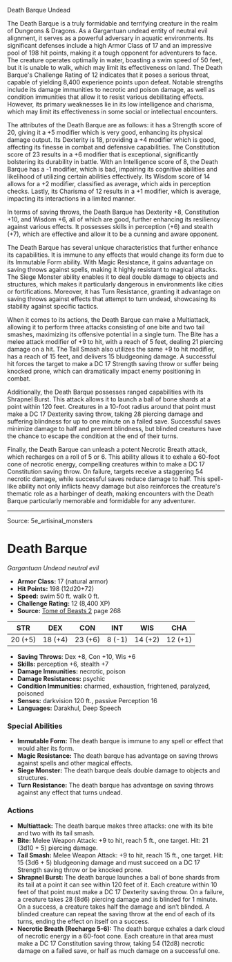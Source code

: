<MonsterName/>Death Barque</MonsterName>
<CreatureType/>Undead</CreatureType>

<summary>The Death Barque is a truly formidable and terrifying creature in the realm of Dungeons & Dragons. As a Gargantuan undead entity of neutral evil alignment, it serves as a powerful adversary in aquatic environments. Its significant defenses include a high Armor Class of 17 and an impressive pool of 198 hit points, making it a tough opponent for adventurers to face. The creature operates optimally in water, boasting a swim speed of 50 feet, but it is unable to walk, which may limit its effectiveness on land. The Death Barque's Challenge Rating of 12 indicates that it poses a serious threat, capable of yielding 8,400 experience points upon defeat. Notable strengths include its damage immunities to necrotic and poison damage, as well as condition immunities that allow it to resist various debilitating effects. However, its primary weaknesses lie in its low intelligence and charisma, which may limit its effectiveness in some social or intellectual encounters.</summary>

<detail>

The attributes of the Death Barque are as follows: it has a Strength score of 20, giving it a +5 modifier which is very good, enhancing its physical damage output. Its Dexterity is 18, providing a +4 modifier which is good, affecting its finesse in combat and defensive capabilities. The Constitution score of 23 results in a +6 modifier that is exceptional, significantly bolstering its durability in battle. With an Intelligence score of 8, the Death Barque has a -1 modifier, which is bad, impairing its cognitive abilities and likelihood of utilizing certain abilities effectively. Its Wisdom score of 14 allows for a +2 modifier, classified as average, which aids in perception checks. Lastly, its Charisma of 12 results in a +1 modifier, which is average, impacting its interactions in a limited manner.

In terms of saving throws, the Death Barque has Dexterity +8, Constitution +10, and Wisdom +6, all of which are good, further enhancing its resiliency against various effects. It possesses skills in perception (+6) and stealth (+7), which are effective and allow it to be a cunning and aware opponent. 

The Death Barque has several unique characteristics that further enhance its capabilities. It is immune to any effects that would change its form due to its Immutable Form ability. With Magic Resistance, it gains advantage on saving throws against spells, making it highly resistant to magical attacks. The Siege Monster ability enables it to deal double damage to objects and structures, which makes it particularly dangerous in environments like cities or fortifications. Moreover, it has Turn Resistance, granting it advantage on saving throws against effects that attempt to turn undead, showcasing its stability against specific tactics.

When it comes to its actions, the Death Barque can make a Multiattack, allowing it to perform three attacks consisting of one bite and two tail smashes, maximizing its offensive potential in a single turn. The Bite has a melee attack modifier of +9 to hit, with a reach of 5 feet, dealing 21 piercing damage on a hit. The Tail Smash also utilizes the same +9 to hit modifier, has a reach of 15 feet, and delivers 15 bludgeoning damage. A successful hit forces the target to make a DC 17 Strength saving throw or suffer being knocked prone, which can dramatically impact enemy positioning in combat.

Additionally, the Death Barque possesses ranged capabilities with its Shrapnel Burst. This attack allows it to launch a ball of bone shards at a point within 120 feet. Creatures in a 10-foot radius around that point must make a DC 17 Dexterity saving throw, taking 28 piercing damage and suffering blindness for up to one minute on a failed save. Successful saves minimize damage to half and prevent blindness, but blinded creatures have the chance to escape the condition at the end of their turns.

Finally, the Death Barque can unleash a potent Necrotic Breath attack, which recharges on a roll of 5 or 6. This ability allows it to exhale a 60-foot cone of necrotic energy, compelling creatures within to make a DC 17 Constitution saving throw. On failure, targets receive a staggering 54 necrotic damage, while successful saves reduce damage to half. This spell-like ability not only inflicts heavy damage but also reinforces the creature's thematic role as a harbinger of death, making encounters with the Death Barque particularly memorable and formidable for any adventurer.</detail>



---

Source: 5e_artisinal_monsters

# Death Barque

*Gargantuan* *Undead* *neutral evil*

- **Armor Class:** 17 (natural armor)
- **Hit Points:** 198 (12d20+72)
- **Speed:** swim 50 ft. walk 0 ft.
- **Challenge Rating:** 12 (8,400 XP)
- **Source:** [Tome of Beasts 2](https://koboldpress.com/kpstore/product/tome-of-beasts-2-for-5th-edition) page 268

| STR | DEX | CON | INT | WIS | CHA |
| --- | --- | --- | --- | --- | --- |
| 20 (+5) | 18 (+4) | 23 (+6) | 8 (-1) | 14 (+2) | 12 (+1) |

- **Saving Throws**: Dex +8, Con +10, Wis +6
- **Skills:** perception +6, stealth +7
- **Damage Immunities:** necrotic, poison
- **Damage Resistances:** psychic
- **Condition Immunities:** charmed, exhaustion, frightened, paralyzed, poisoned
- **Senses:** darkvision 120 ft., passive Perception 16
- **Languages:** Darakhul, Deep Speech

### Special Abilities

- **Immutable Form:** The death barque is immune to any spell or effect that would alter its form.
- **Magic Resistance:** The death barque has advantage on saving throws against spells and other magical effects.
- **Siege Monster:** The death barque deals double damage to objects and structures.
- **Turn Resistance:** The death barque has advantage on saving throws against any effect that turns undead.

### Actions

- **Multiattack:** The death barque makes three attacks: one with its bite and two with its tail smash.
- **Bite:** Melee Weapon Attack: +9 to hit, reach 5 ft., one target. Hit: 21 (3d10 + 5) piercing damage.
- **Tail Smash:** Melee Weapon Attack: +9 to hit, reach 15 ft., one target. Hit: 15 (3d6 + 5) bludgeoning damage and must succeed on a DC 17 Strength saving throw or be knocked prone.
- **Shrapnel Burst:** The death barque launches a ball of bone shards from its tail at a point it can see within 120 feet of it. Each creature within 10 feet of that point must make a DC 17 Dexterity saving throw. On a failure, a creature takes 28 (8d6) piercing damage and is blinded for 1 minute. On a success, a creature takes half the damage and isn’t blinded. A blinded creature can repeat the saving throw at the end of each of its turns, ending the effect on itself on a success.
- **Necrotic Breath (Recharge 5-6):** The death barque exhales a dark cloud of necrotic energy in a 60-foot cone. Each creature in that area must make a DC 17 Constitution saving throw, taking 54 (12d8) necrotic damage on a failed save, or half as much damage on a successful one.




